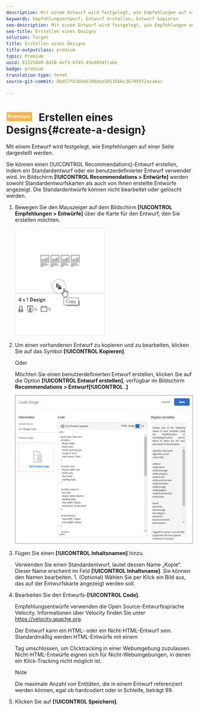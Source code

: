 ```yaml
---
description: Mit einem Entwurf wird festgelegt, wie Empfehlungen auf einer Seite dargestellt werden.
keywords: Empfehlungsentwurf; Entwurf erstellen; Entwurf kopieren
seo-description: Mit einem Entwurf wird festgelegt, wie Empfehlungen auf einer Seite dargestellt werden.
seo-title: Erstellen eines Designs
solution: Target
title: Erstellen eines Designs
title-outputclass: premium
topic: Premium
uuid: 812258e0-8d28-4ef3-b745-45ed694fcabe
badge: premium
translation-type: tm+mt
source-git-commit: 8bd57fb3bb467d8dae50535b6c367995f2acabac

---
```



# ![PREMIUM](/help/assets/premium.png) Erstellen eines Designs{#create-a-design}

Mit einem Entwurf wird festgelegt, wie Empfehlungen auf einer Seite dargestellt werden.

Sie können einen [!UICONTROL Recommendations]-Entwurf erstellen, indem ein Standardentwurf oder ein benutzerdefinierter Entwurf verwendet wird. Im Bildschirm **[!UICONTROL Recommendations &gt; Entwürfe]** werden sowohl Standardentwurfskarten als auch von Ihnen erstellte Entwürfe angezeigt. Die Standardentwürfe können nicht bearbeitet oder gelöscht werden.

1. Bewegen Sie den Mauszeiger auf dem Bildschirm **[!UICONTROL Empfehlungen &gt; Entwürfe]** über die Karte für den Entwurf, den Sie erstellen möchten.

   ![](assets/Card_CopyDesign.png)

1. Um einen vorhandenen Entwurf zu kopieren und zu bearbeiten, klicken Sie auf das Symbol **[!UICONTROL Kopieren]**.

   Oder

   Möchten Sie einen benutzerdefinierten Entwurf erstellen, klicken Sie auf die Option **[!UICONTROL Entwurf erstellen]**, verfügbar im Bildschirm **Recommendations &gt; Entwurf[!UICONTROL .]**

   ![](assets/createDesign.png)

1. Fügen Sie einen **[!UICONTROL Inhaltsnamen]** hinzu.

   Verwenden Sie einen Standardentwurf, lautet dessen Name „Kopie“. Dieser Name erscheint im Feld **[!UICONTROL Inhaltsname]**. Sie können den Namen bearbeiten. 1. (Optional) Wählen Sie per Klick ein Bild aus, das auf der Entwurfskarte angezeigt werden soll.
1. Bearbeiten Sie den Entwurfs-**[!UICONTROL Code]**.

   Empfehlungsentwürfe verwenden die Open Source-Entwurfssprache Velocity. Informationen über Velocity finden Sie unter [](https://velocity.apache.org)https://velocity.apache.org.

   Der Entwurf kann ein HTML- oder ein Nicht-HTML-Entwurf sein. Standardmäßig werden HTML-Entwürfe mit einem <div> Tag umschlossen, um Clicktracking in einer Webumgebung zuzulassen. Nicht-HTML-Entwürfe eignen sich für Nicht-Webumgebungen, in denen ein Klick-Tracking nicht möglich ist.

   >[!NOTE]
   >
   >Die maximale Anzahl von Entitäten, die in einem Entwurf referenziert werden können, egal ob hardcodiert oder in Schleife, beträgt 99.

1. Klicken Sie auf **[!UICONTROL Speichern]**.
